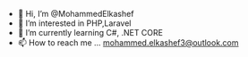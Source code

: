 - 👋 Hi, I’m @MohammedElkashef
- 👀 I’m interested in PHP,Laravel
- 🌱 I’m currently learning C#, .NET CORE
- 📫 How to reach me ... mohammed.elkashef3@outlook.com
